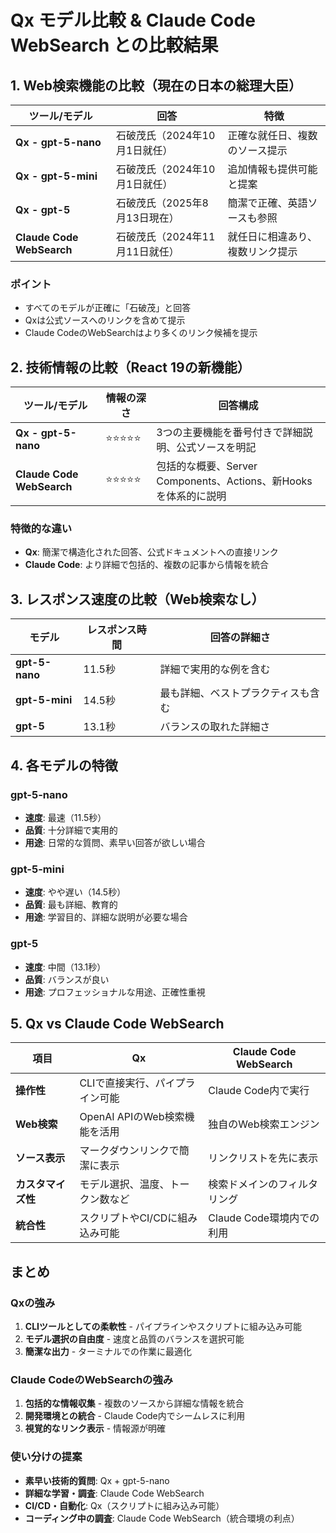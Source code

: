 # Qx モデル比較 & Claude Code WebSearch との比較結果

## 1. Web検索機能の比較（現在の日本の総理大臣）

| ツール/モデル | 回答 | 特徴 |
|-------------|------|------|
| **Qx - gpt-5-nano** | 石破茂氏（2024年10月1日就任） | 正確な就任日、複数のソース提示 |
| **Qx - gpt-5-mini** | 石破茂氏（2024年10月1日就任） | 追加情報も提供可能と提案 |
| **Qx - gpt-5** | 石破茂氏（2025年8月13日現在） | 簡潔で正確、英語ソースも参照 |
| **Claude Code WebSearch** | 石破茂氏（2024年11月11日就任） | 就任日に相違あり、複数リンク提示 |

### ポイント
- すべてのモデルが正確に「石破茂」と回答
- Qxは公式ソースへのリンクを含めて提示
- Claude CodeのWebSearchはより多くのリンク候補を提示

## 2. 技術情報の比較（React 19の新機能）

| ツール/モデル | 情報の深さ | 回答構成 |
|-------------|----------|---------|
| **Qx - gpt-5-nano** | ⭐⭐⭐⭐⭐ | 3つの主要機能を番号付きで詳細説明、公式ソースを明記 |
| **Claude Code WebSearch** | ⭐⭐⭐⭐⭐ | 包括的な概要、Server Components、Actions、新Hooksを体系的に説明 |

### 特徴的な違い
- **Qx**: 簡潔で構造化された回答、公式ドキュメントへの直接リンク
- **Claude Code**: より詳細で包括的、複数の記事から情報を統合

## 3. レスポンス速度の比較（Web検索なし）

| モデル | レスポンス時間 | 回答の詳細さ |
|--------|--------------|------------|
| **gpt-5-nano** | 11.5秒 | 詳細で実用的な例を含む |
| **gpt-5-mini** | 14.5秒 | 最も詳細、ベストプラクティスも含む |
| **gpt-5** | 13.1秒 | バランスの取れた詳細さ |

## 4. 各モデルの特徴

### gpt-5-nano
- **速度**: 最速（11.5秒）
- **品質**: 十分詳細で実用的
- **用途**: 日常的な質問、素早い回答が欲しい場合

### gpt-5-mini
- **速度**: やや遅い（14.5秒）
- **品質**: 最も詳細、教育的
- **用途**: 学習目的、詳細な説明が必要な場合

### gpt-5
- **速度**: 中間（13.1秒）
- **品質**: バランスが良い
- **用途**: プロフェッショナルな用途、正確性重視

## 5. Qx vs Claude Code WebSearch

| 項目 | Qx | Claude Code WebSearch |
|------|----|--------------------|
| **操作性** | CLIで直接実行、パイプライン可能 | Claude Code内で実行 |
| **Web検索** | OpenAI APIのWeb検索機能を活用 | 独自のWeb検索エンジン |
| **ソース表示** | マークダウンリンクで簡潔に表示 | リンクリストを先に表示 |
| **カスタマイズ性** | モデル選択、温度、トークン数など | 検索ドメインのフィルタリング |
| **統合性** | スクリプトやCI/CDに組み込み可能 | Claude Code環境内での利用 |

## まとめ

### Qxの強み
1. **CLIツールとしての柔軟性** - パイプラインやスクリプトに組み込み可能
2. **モデル選択の自由度** - 速度と品質のバランスを選択可能
3. **簡潔な出力** - ターミナルでの作業に最適化

### Claude CodeのWebSearchの強み
1. **包括的な情報収集** - 複数のソースから詳細な情報を統合
2. **開発環境との統合** - Claude Code内でシームレスに利用
3. **視覚的なリンク表示** - 情報源が明確

### 使い分けの提案
- **素早い技術的質問**: Qx + gpt-5-nano
- **詳細な学習・調査**: Claude Code WebSearch
- **CI/CD・自動化**: Qx（スクリプトに組み込み可能）
- **コーディング中の調査**: Claude Code WebSearch（統合環境の利点）